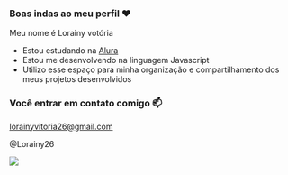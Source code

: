 ### Boas indas ao meu perfil ❤️

Meu nome é Lorainy votória

- Estou estudando na [Alura](https://www.alura.com.br)
- Estou me desenvolvendo na linguagem Javascript
- Utilizo esse espaço para minha organização e compartilhamento dos meus projetos desenvolvidos

### Você entrar em contato comigo 📫

lorainyvitoria26@gmail.com

@Lorainy26

![](https://media1.tenor.com/m/CzaHhPyIR8gAAAAC/rosy00.gif)
